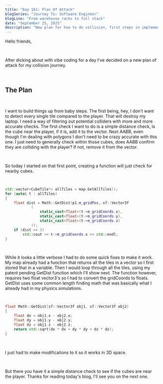 ```yaml
---
title: "Day 161: Plan Of Attack"
blogSeries: "Journey To: Software Engineer"
blogLine: "From warehouse racks to full stack"
date: "September 25, 2025"
description: "New plan for how to do collision, first steps in implementation."
---
```


Hello friends,

<br>

After dicking about with vibe coding for a day I've decided on a new plan of attack for my collision journey.

<br>

## The Plan

<br>

I want to build things up from baby steps. The first being, hey, I don't want to detect every single tile compared to the player. That will destroy my laptop. I need a way of filtering out potential colliders with more and more accurate checks. The first check I want to do is a simple distance check, is the cube near the player, if it is, add it to the vector. Next AABB, even though I'm dealing with polygons I don't need to be crazy accurate with this one. I just need to generally check within those cubes, does AABB confirm they are colliding with the player? If not, remove it from the vector.

<br>

So today I started on that first point, creating a function will just check for nearby cubes.

<br>

```cpp
std::vector<CubeTile*> allTiles = map.GetAllTiles();
for (auto& t : allTiles)
{
    float dist = Math::GetDist(p1.m_gridPos, sf::Vector3f
            (
                static_cast<float>(t->m_gridCoords.x),
                static_cast<float>(t->m_gridCoords.y),
                static_cast<float>(t->m_gridCoords.z)
            ));
    if (dist <= 3)
        std::cout << t->m_gridCoords.x << std::endl;
}
```

<br>

While it looks a little verbose I had to do some quick fixes to make it work. My map already had a function that returns all the tiles in a vector so I first stored that in a variable. Then I would loop through all the tiles, using my patent pending GetDist function which I'll show next. The function however, requires two float vector3's so I had to convert the gridCoords to floats. GetDist uses some common length finding math that was basically what I already had in my physics simulations.

<br>

```cpp
float Math::GetDist(sf::Vector3f obj1, sf::Vector3f obj2)
{
    float dx = obj1.x - obj2.x;
    float dy = obj1.y - obj2.y;
    float dz = obj1.z - obj2.z;
    return std::sqrt(dx * dx + dy * dy + dz * dz);
}
```

<br>

I just had to make modifications to it so it works in 3D space.

<br>

But there you have it a simple distance check to see if the cubes are near the player. Thanks for reading today's blog, I'll see you on the next one.
